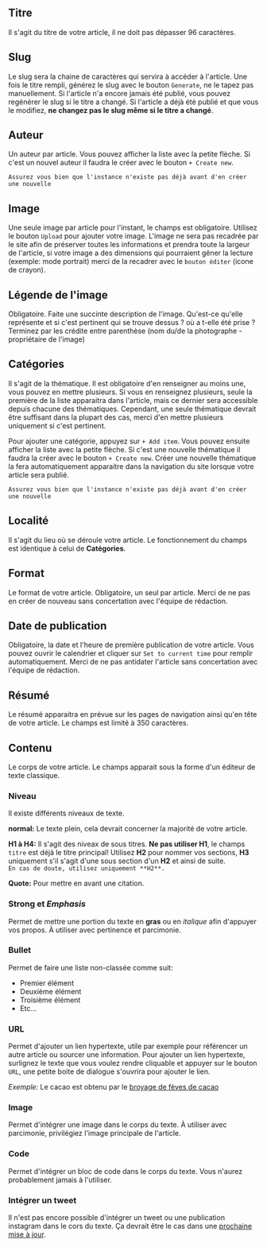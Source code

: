## Titre

Il s'agit du titre de votre article, il ne doit pas dépasser 96 caractères. 

## Slug

Le slug sera la chaine de caractères qui servira à accéder à l'article.
Une fois le titre rempli, générez le slug avec le bouton `Generate`, ne le tapez pas manuellement. Si l'article n'a encore jamais été publié, vous pouvez regénérer le slug si le titre a changé. Si l'article a déjà été publié et que vous le modifiez, **ne changez pas le slug même si le titre a changé**.  

## Auteur

Un auteur par article. Vous pouvez afficher la liste avec la petite flèche. Si c'est un nouvel auteur il faudra le créer avec le bouton `+ Create new`.  

`Assurez vous bien que l'instance n'existe pas déjà avant d'en créer une nouvelle`

## Image

Une seule image par article pour l'instant, le champs est obligatoire. 
Utilisez le bouton `Upload` pour ajouter votre image. L'image ne sera pas recadrée par le site afin de préserver toutes les informations et prendra toute la largeur de l'article, si votre image a des dimensions qui pourraient gêner la lecture (exemple: mode portrait) merci de la recadrer avec le `bouton éditer` (icone de crayon).

## Légende de l'image

Obligatoire. Faite une succinte description de l'image. Qu'est-ce qu'elle représente et si c'est pertinent qui se trouve dessus ? où a t-elle été prise ? Terminez par les crédite entre parenthèse (nom du/de la photographe - propriétaire de l'image)

## Catégories

Il s'agit de la thématique. Il est obligatoire d'en renseigner au moins une, vous pouvez en mettre plusieurs. Si vous en renseignez plusieurs, seule la première de la liste apparaitra dans l'article, mais ce dernier sera accessible depuis chacune des thématiques. Cependant, une seule thématique devrait être suffisant dans la plupart des cas, merci d'en mettre plusieurs uniquement si c'est pertinent. 

Pour ajouter une catégorie, appuyez sur `+ Add item`. Vous pouvez ensuite afficher la liste avec la petite flèche. Si c'est une nouvelle thématique il faudra la créer avec le bouton `+ Create new`. Créer une nouvelle thématique la fera automatiquement apparaitre dans la navigation du site lorsque votre article sera publié. 

`Assurez vous bien que l'instance n'existe pas déjà avant d'en créer une nouvelle`

## Localité

Il s'agit du lieu où se déroule votre article. Le fonctionnement du champs est identique à celui de **Catégories**.

## Format

Le format de votre article. Obligatoire, un seul par article. Merci de ne pas en créer de nouveau sans concertation avec l'équipe de rédaction. 

## Date de publication 

Obligatoire, la date et l'heure de première publication de votre article. Vous pouvez ouvrir le calendrier et cliquer sur `Set to current time` pour remplir automatiquement. Merci de ne pas antidater l'article sans concertation avec l'équipe de rédaction.

## Résumé

Le résumé apparaitra en prévue sur les pages de navigation ainsi qu'en tête de votre article. Le champs est limité à 350 caractères.

## Contenu

Le corps de votre article. Le champs apparait sous la forme d'un éditeur de texte classique. 

### Niveau

Il existe différents niveaux de texte.

**normal:** Le texte plein, cela devrait concerner la majorité de votre article.

**H1 à H4:** Il s'agit des niveax de sous titres. **Ne pas utiliser H1**, le champs `titre` est déjà le titre principal! 
Utilisez **H2** pour nommer vos sections, **H3** uniquement s'il s'agit d'une sous section d'un **H2** et ainsi de suite.  
`En cas de doute, utilisez uniquement **H2**. `

**Quote:** Pour mettre en avant une citation. 

### **Strong** et *Emphasis*

Permet de mettre une portion du texte en **gras** ou en *italique* afin d'appuyer vos propos. À utiliser avec pertinence et parcimonie. 

### Bullet

Permet de faire une liste non-classée comme suit: 

* Premier élément
* Deuxième élément
* Troisième élément
* Etc...

### URL 

Permet d'ajouter un lien hypertexte, utile par exemple pour référencer un autre article ou sourcer une information. 
Pour ajouter un lien hypertexte, surlignez le texte que vous voulez rendre cliquable et appuyer sur le bouton `URL`, une petite boite de dialogue s'ouvrira pour ajouter le lien. 

*Exemple:* Le cacao est obtenu par le [broyage de fèves de cacao](https://fr.wikipedia.org/wiki/Cacao)

### Image

Permet d'intégrer une image dans le corps du texte. À utiliser avec parcimonie, privilégiez l'image principale de l'article.

### Code

Permet d'intégrer un bloc de code dans le corps du texte. Vous n'aurez probablement jamais à l'utiliser. 

### Intégrer un tweet

Il n'est pas encore possible d'intégrer un tweet ou une publication instagram dans le cors du texte. Ça devrait être le cas dans une [prochaine mise à jour](https://github.com/Plumtree3D/trenteneufdegres/issues/10).







